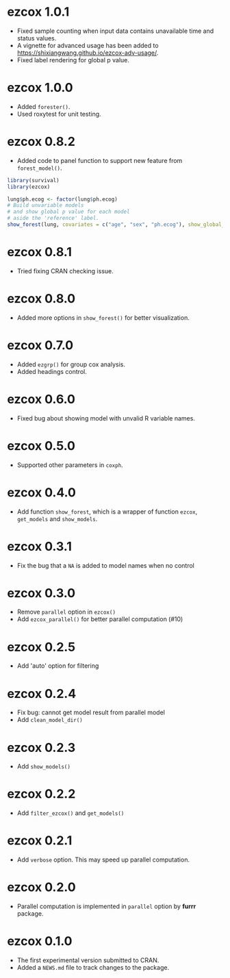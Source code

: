 # ezcox 1.0.1

* Fixed sample counting when input data contains unavailable time and status values.
* A vignette for advanced usage has been added to <https://shixiangwang.github.io/ezcox-adv-usage/>.
* Fixed label rendering for global p value.

# ezcox 1.0.0

* Added `forester()`.
* Used roxytest for unit testing.

# ezcox 0.8.2

* Added code to panel function to support new feature from `forest_model()`.

```r
library(survival)
library(ezcox)

lung$ph.ecog <- factor(lung$ph.ecog)
# Build unvariable models
# and show global p value for each model
# aside the 'reference' label.
show_forest(lung, covariates = c("age", "sex", "ph.ecog"), show_global_p = "aside")
```

# ezcox 0.8.1

* Tried fixing CRAN checking issue.

# ezcox 0.8.0

* Added more options in `show_forest()` for better visualization.

# ezcox 0.7.0

* Added `ezgrp()` for group cox analysis.
* Added headings control.

# ezcox 0.6.0

* Fixed bug about showing model with unvalid R variable names.

# ezcox 0.5.0

* Supported other parameters in `coxph`.


# ezcox 0.4.0

* Add function `show_forest`, which is a wrapper of
function `ezcox`, `get_models` and `show_models`.

# ezcox 0.3.1

* Fix the bug that a `NA` is added to model names when no control

# ezcox 0.3.0

* Remove `parallel` option in `ezcox()`
* Add `ezcox_parallel()` for better parallel computation (#10)

# ezcox 0.2.5

* Add 'auto' option for filtering

# ezcox 0.2.4

* Fix bug: cannot get model result from parallel model
* Add `clean_model_dir()`

# ezcox 0.2.3

* Add `show_models()`

# ezcox 0.2.2

* Add `filter_ezcox()` and `get_models()`

# ezcox 0.2.1

* Add `verbose` option. This may speed up parallel computation.

# ezcox 0.2.0

* Parallel computation is implemented in `parallel` option by **furrr** package.

# ezcox 0.1.0

* The first experimental version submitted to CRAN.
* Added a `NEWS.md` file to track changes to the package.
